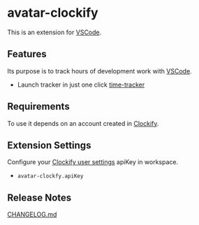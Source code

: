 # avatar-clockify

This is an extension for [VSCode](https://code.visualstudio.com/).

## Features

Its purpose is to track hours of development work with [VSCode](https://code.visualstudio.com/).

* Launch tracker in just one click [time-tracker](https://clockify.me/feature-list#features-time-tracker)

## Requirements

To use it depends on an account created in [Clockify](https://clockify.me/).

## Extension Settings

Configure your [Clockify user settings](https://clockify.me/user/settings) apiKey in workspace.

* `avatar-clockfy.apiKey`


## Release Notes

[CHANGELOG.md](https://github.com/leguass7/vscode-avatar-clockify/blob/main/CHANGELOG.md)




